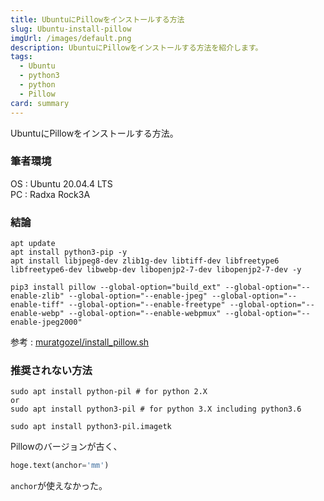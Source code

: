 ```yaml
---
title: UbuntuにPillowをインストールする方法
slug: Ubuntu-install-pillow
imgUrl: /images/default.png
description: UbuntuにPillowをインストールする方法を紹介します。
tags:
  - Ubuntu
  - python3
  - python
  - Pillow
card: summary
---
```

UbuntuにPillowをインストールする方法。

### 筆者環境

OS : Ubuntu 20.04.4 LTS  
PC : Radxa Rock3A

### 結論

```shell
apt update
apt install python3-pip -y
apt install libjpeg8-dev zlib1g-dev libtiff-dev libfreetype6 libfreetype6-dev libwebp-dev libopenjp2-7-dev libopenjp2-7-dev -y

pip3 install pillow --global-option="build_ext" --global-option="--enable-zlib" --global-option="--enable-jpeg" --global-option="--enable-tiff" --global-option="--enable-freetype" --global-option="--enable-webp" --global-option="--enable-webpmux" --global-option="--enable-jpeg2000"
```

参考 : [muratgozel/install_pillow.sh](https://gist.github.com/muratgozel/fdb854885d6a300004430239dd1f5cfb)

### 推奨されない方法

```shell
sudo apt install python-pil # for python 2.X
or 
sudo apt install python3-pil # for python 3.X including python3.6

sudo apt install python3-pil.imagetk
```
Pillowのバージョンが古く、

```python
hoge.text(anchor='mm')
```

`anchor`が使えなかった。